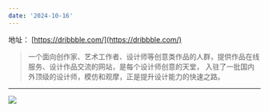 ```yaml
--- 
date: '2024-10-16'
---
```



地址： [https://dribbble.com/](https://dribbble.com/)

> 一个面向创作家、艺术工作者、设计师等创意类作品的人群，提供作品在线服务、设计作品交流的网站，是每个设计师创意的天堂， 入驻了一批国内外顶级的设计师，模仿和观摩，正是提升设计能力的快速之路。

----

![](/upload/20241114163329.png)